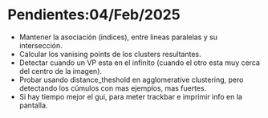  # Pendientes:04/Feb/2025


 * Mantener la asociación (indices), entre lineas paralelas y su intersección.
 * Calcular los vanising points de los clusters resultantes.
 * Detectar cuando un VP esta en el infinito (cuando el otro esta muy cerca del centro de la imagen).
 * Probar usando distance_theshold en agglomerative clustering, pero detectando los cúmulos con mas ejemplos, mas fuertes.
 * Si hay tiempo mejor el gui, para meter trackbar e imprimir info en la pantalla.
